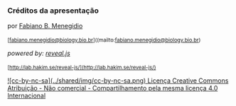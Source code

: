 ### Créditos da apresentação

por [Fabiano B. Menegidio](mailto:fabiano.menegidio@biology.bio.br)

<small>[fabiano.menegidio@biology.bio.br]((mailto:fabiano.menegidio@biology.bio.br)</small>

_powered by: [reveal.js](http://lab.hakim.se/reveal-js/)_

<small>[http://lab.hakim.se/reveal-js/](http://lab.hakim.se/reveal-js/)</small>

<a class="licence" href="http://creativecommons.org/licenses/by-nc-sa/4.0/">
    ![cc-by-nc-sa](../shared/img/cc-by-nc-sa.png)
    Licença Creative Commons Atribuição -
    Não comercial - Compartilhamento pela
    mesma licença 4.0 Internacional
</a>
